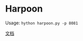 # Harpoon

Usage: ``` hython harpoon.py -p 8081 ```

[文档](https://pumachen.github.io/Harpoon-Flask/#/zh-cn/)
